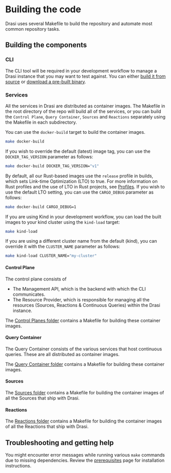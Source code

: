 # Building the code

Drasi uses several Makefile to build the repository and automate most common repository tasks.


## Building the components

### CLI

The CLI tool will be required in your development workflow to manage a Drasi instance that you may want to test against. You can either [build it from source](../../../../cli/) or [download a pre-built binary](https://github.com/drasi-project/drasi-platform/releases).

### Services

All the services in Drasi are distributed as container images.  The Makefile in the root directory of the repo will build all of the services, or you can build the `Control Plane`, `Query Container`, `Sources` and `Reactions` separately using the Makefile in each subdirectory. 

You can use the `docker-build` target to build the container images.

```sh
make docker-build
```

If you wish to override the default (latest) image tag, you can use the `DOCKER_TAG_VERSION` parameter as follows:

```sh
make docker-build DOCKER_TAG_VERSION="v1"
```

By default, all our Rust-based images use the `release` profile in builds, which sets Link-time Optimization (LTO) to true. For more information on Rust profiles and the use of LTO in Rust projects, see [Profiles](https://doc.rust-lang.org/cargo/reference/profiles.html#lto). If you wish to use the default LTO setting, you can use the `CARGO_DEBUG` parameter as follows:

```sh
make docker-build CARGO_DEBUG=1
```

If you are using Kind in your development workflow, you can load the built images to your kind cluster using the `kind-load` target:

```sh
make kind-load
```

If you are using a different cluster name from the default (kind), you can override it with the `CLUSTER_NAME` parameter as follows:

```sh
make kind-load CLUSTER_NAME="my-cluster"
```

#### Control Plane

The control plane consists of 
- The Management API, which is the backend with which the CLI communicates.
- The Resource Provider, which is responsible for managing all the resources (Sources, Reactions & Continuous Queries) within the Drasi instance.

The [Control Planes folder](../../../../control-planes/) contains a Makefile for building these container images.


#### Query Container

The Query Container consists of the various services that host continuous queries.  These are all distributed as container images.

The [Query Container folder](../../../../query-container/) contains a Makefile for building these container images.

#### Sources

The [Sources folder](../../../../sources/) contains a Makefile for building the container images of all the Sources that ship with Drasi.

#### Reactions

The [Reactions folder](../../../../reactions/) contains a Makefile for building the container images of all the Reactions that ship with Drasi.



## Troubleshooting and getting help

You might encounter error messages while running various `make` commands due to missing dependencies. Review the [prerequisites](./../contributing-code-prerequisites/) page for installation instructions.
